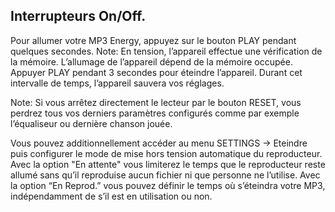 ## Interrupteurs On/Off.

Pour allumer votre MP3 Energy, appuyez sur le bouton PLAY pendant quelques secondes.
Note: En tension, l’appareil effectue une vérification de la mémoire. L’allumage de l’appareil dépend de la mémoire occupée.
Appuyer PLAY pendant 3 secondes pour éteindre l’appareil. Durant cet intervalle de temps, l’appareil sauvera vos réglages.

Note: Si vous arrêtez directement le lecteur par le bouton RESET, vous perdrez tous vos derniers paramètres configurés comme par
exemple l’équaliseur ou dernière chanson jouée.

Vous pouvez additionnellement accéder au menu SETTINGS -> Eteindre puis configurer le mode de mise hors tension automatique du reproducteur. Avec la option "En attente" vous limiterez le temps que le reproducteur reste allumé sans qu’il reproduise aucun fichier ni que personne ne l’utilise. Avec la option “En Reprod.” vous pouvez définir le temps où s’éteindra votre MP3, indépendamment de s’il est en utilisation ou non.



